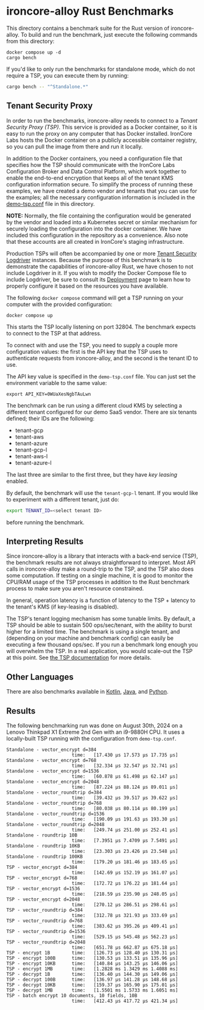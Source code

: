 # ironcore-alloy Rust Benchmarks

This directory contains a benchmark suite for the Rust version of ironcore-alloy.
To build and run the benchmark, just execute the following commands from this directory:

```
docker compose up -d
cargo bench
```

If you'd like to only run the benchmarks for standalone mode, which do not require a TSP, you can execute them by running:

```bash
cargo bench -- "^Standalone.*"
```

## Tenant Security Proxy

In order to run the benchmarks, ironcore-alloy needs to connect to a _Tenant Security Proxy (TSP)_.
This service is provided as a Docker container, so it is easy to run the proxy on any computer that has Docker
installed. IronCore Labs hosts the Docker container on a publicly accessible container registry, so you can pull
the image from there and run it locally.

In addition to the Docker containers, you need a configuration file that specifies how the TSP should communicate
with the IronCore Labs Configuration Broker and Data Control Platform, which work together to enable the end-to-end
encryption that keeps all of the tenant KMS configuration information secure. To simplify the process of running
these examples, we have created a demo vendor and tenants that you can use for the examples; all the necessary
configuration information is included in the [demo-tsp.conf](demo-tsp.conf) file in this directory.

**NOTE:** Normally, the file containing the configuration would be generated by the vendor and loaded into a
Kubernetes secret or similar mechanism for securely loading the configuration into the docker container. We
have included this configuration in the repository as a convenience. Also note that these accounts are all
created in IronCore's staging infrastructure.

Production TSPs will often be accompanied by one or more
[Tenant Security Logdriver](https://ironcorelabs.com/docs/saas-shield/tenant-security-logdriver/overview/) instances.
Because the purpose of this benchmark is to demonstrate the capabilities of ironcore-alloy Rust, we have chosen to not include
Logdriver in it. If you wish to modify the Docker Compose file to include Logdriver, be sure to consult its
[Deployment](https://ironcorelabs.com/docs/saas-shield/tenant-security-logdriver/deployment/) page to learn how to properly configure it
based on the resources you have available.

The following `docker compose` command will get a TSP running on your computer with the provided configuration:

```
docker compose up
```

This starts the TSP locally listening on port 32804. The benchmark expects to connect to the TSP at that address.

To connect with and use the TSP, you need to supply a couple more configuration values:
the first is the API key that the TSP uses to authenticate requests from ironcore-alloy,
and the second is the tenant ID to use.

The API key value is specified in the `demo-tsp.conf` file. You can just set the environment variable to the
same value:

`export API_KEY=0WUaXesNgbTAuLwn`

The benchmark can be run using a different cloud KMS by selecting a different tenant configured for our demo SaaS vendor.
There are six tenants defined; their IDs are the following:

- tenant-gcp
- tenant-aws
- tenant-azure
- tenant-gcp-l
- tenant-aws-l
- tenant-azure-l

The last three are similar to the first three, but they have _key leasing_ enabled.

By default, the benchmark will use the `tenant-gcp-l` tenant. If you would like to experiment with a different tenant, just do:

```bash
export TENANT_ID=<select tenant ID>
```

before running the benchmark.

## Interpreting Results

Since ironcore-alloy is a library that interacts with a back-end service (TSP), the benchmark results are not always straightforward to interpret. Most API calls in ironcore-alloy make a round-trip to the TSP, and the TSP also does some computation. If testing on a single machine, it is good to monitor the CPU/RAM usage of the TSP processes in addition to the Rust benchmark process to make sure you aren't resource constrained.

In general, operation latency is a function of latency to the TSP + latency to the tenant's KMS (if key-leasing is disabled).

The TSP's tenant logging mechanism has some tunable limits. By default, a TSP should be able to sustain 500 ops/sec/tenant, with the ability to burst higher for a limited time. The benchmark is using a single tenant, and (depending on your machine and benchmark config) can easily be executing a few thousand ops/sec. If you run a benchmark long enough you will overwhelm the TSP. In a real application, you would scale-out the TSP at this point. See [the TSP documentation](https://ironcorelabs.com/docs/saas-shield/tenant-security-proxy/deployment/) for more details.

## Other Languages

There are also benchmarks available in [Kotlin](https://github.com/IronCoreLabs/ironcore-alloy/tree/main/kotlin/benchmarks/src), [Java](https://github.com/IronCoreLabs/ironcore-alloy/tree/main/java/src/jmh/java/com/ironcorelabs/ironcore_alloy_java), and [Python](https://github.com/IronCoreLabs/ironcore-alloy/blob/main/python/ironcore-alloy/bench.py).

## Results

The following benchmarking run was done on August 30th, 2024 on a Lenovo Thinkpad X1 Extreme 2nd Gen with an i9-9880H CPU. It uses a locally-built TSP running with the configuration from `demo-tsp.conf`.

```
Standalone - vector_encrypt d=384
                        time:   [17.430 µs 17.573 µs 17.735 µs]
Standalone - vector_encrypt d=768
                        time:   [32.334 µs 32.547 µs 32.741 µs]
Standalone - vector_encrypt d=1536
                        time:   [60.878 µs 61.498 µs 62.147 µs]
Standalone - vector_encrypt d=2048
                        time:   [87.224 µs 88.124 µs 89.011 µs]
Standalone - vector_roundtrip d=384
                        time:   [39.432 µs 39.517 µs 39.622 µs]
Standalone - vector_roundtrip d=768
                        time:   [80.038 µs 80.114 µs 80.199 µs]
Standalone - vector_roundtrip d=1536
                        time:   [190.09 µs 191.63 µs 193.30 µs]
Standalone - vector_roundtrip d=2048
                        time:   [249.74 µs 251.00 µs 252.41 µs]
Standalone - roundtrip 10B
                        time:   [7.3951 µs 7.4709 µs 7.5491 µs]
Standalone - roundtrip 10KB
                        time:   [23.303 µs 23.426 µs 23.548 µs]
Standalone - roundtrip 100KB
                        time:   [179.20 µs 181.46 µs 183.65 µs]
TSP - vector_encrypt d=384
                        time:   [142.69 µs 152.19 µs 161.07 µs]
TSP - vector_encrypt d=768
                        time:   [172.72 µs 176.22 µs 181.64 µs]
TSP - vector_encrypt d=1536
                        time:   [218.59 µs 235.90 µs 248.05 µs]
TSP - vector_encrypt d=2048
                        time:   [270.12 µs 286.51 µs 298.61 µs]
TSP - vector_roundtrip d=384
                        time:   [312.78 µs 321.93 µs 333.69 µs]
TSP - vector_roundtrip d=768
                        time:   [383.62 µs 395.26 µs 409.41 µs]
TSP - vector_roundtrip d=1536
                        time:   [529.15 µs 545.48 µs 562.23 µs]
TSP - vector_roundtrip d=2048
                        time:   [651.78 µs 662.87 µs 675.18 µs]
TSP - encrypt 1B        time:   [126.73 µs 128.40 µs 130.31 µs]
TSP - encrypt 100B      time:   [130.53 µs 133.51 µs 135.96 µs]
TSP - encrypt 10KB      time:   [140.84 µs 143.25 µs 146.06 µs]
TSP - encrypt 1MB       time:   [1.2828 ms 1.3429 ms 1.4088 ms]
TSP - decrypt 1B        time:   [136.40 µs 144.30 µs 149.06 µs]
TSP - decrypt 100B      time:   [136.97 µs 141.28 µs 148.68 µs]
TSP - decrypt 10KB      time:   [159.37 µs 165.90 µs 175.01 µs]
TSP - decrypt 1MB       time:   [1.5501 ms 1.5733 ms 1.6051 ms]
TSP - batch encrypt 10 documents, 10 fields, 10B
                        time:   [412.43 µs 417.72 µs 421.34 µs]
```

